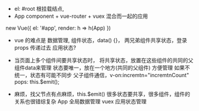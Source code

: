 - el: #root 根挂载结点,
- App component + vue-router + vuex 混合而一起的应用

new Vue({
  el: '#app',
  render: h => h(App)
})

- vue 的难点是 数据管理,
  组件状态，data() {}，
  两兄弟组件共享状态，登录
  props 传递过去
  应用状态?

- 当页面上多个组件间要共享状态时，
  将共享状态，放置在这些组件的共同的父组件data来管理
  状态要唯一，放在一个地方(共同的父组件) 方便管理
  如果不统一，状态有可能不同步
  父子组件通信，v-on:incremtn="incremtnCount"
  pops: this.$emit();

- 麻烦，找父节点有点麻烦，this.$emit()
  很多状态要共享，很多组件，组件的关系也很错综复杂
  App 全局数据管理 vuex 应用状态管理